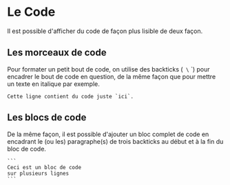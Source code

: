 # Le Code
Il est possible d'afficher du code de façon plus lisible de deux façon.

## Les morceaux de code
Pour formater un petit bout de code, on utilise des backticks (` \` `) pour encadrer le bout de code en question, de la même façon que pour mettre un texte en italique par exemple.

```
Cette ligne contient du code juste `ici`.
```

## Les blocs de code
De la même façon, il est possible d'ajouter un bloc complet de code en encadrant le (ou les) paragraphe(s) de trois backticks au début et à la fin du bloc de code.

```
`‎``
Ceci est un bloc de code
sur plusieurs lignes
`‎``
```
